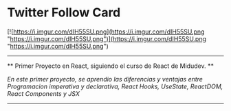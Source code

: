 # Twitter Follow Card

[![https://i.imgur.com/dIH55SU.png](https://i.imgur.com/dIH55SU.png "https://i.imgur.com/dIH55SU.png")](https://i.imgur.com/dIH55SU.png "https://i.imgur.com/dIH55SU.png")


------------
**
Primer Proyecto en React, siguiendo el curso de React de Midudev.
**

*En este primer proyecto, se aprendio las diferencias y ventajas entre Programacion imperativa y declarativa, React Hooks, UseState, ReactDOM, React Components y JSX*


------------


